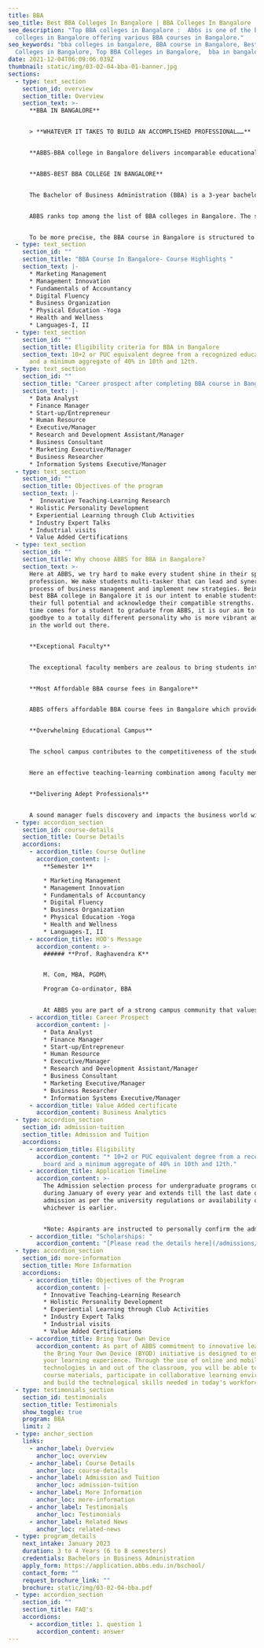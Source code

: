 ```yaml
---
title: BBA
seo_title: Best BBA Colleges In Bangalore | BBA Colleges In Bangalore
seo_description: "Top BBA colleges in Bangalore :  Abbs is one of the best BBA
  colleges in Bangalore offering various BBA courses in Bangalore."
seo_keywords: "bba colleges in bangalore, BBA course in Bangalore, Best BBA
  Colleges in Bangalore, Top BBA Colleges in Bangalore,  bba in bangalore "
date: 2021-12-04T06:09:06.039Z
thumbnail: static/img/03-02-04-bba-01-banner.jpg
sections:
  - type: text_section
    section_id: overview
    section_title: Overview
    section_text: >-
      **BBA IN BANGALORE**


      > **WHATEVER IT TAKES TO BUILD AN ACCOMPLISHED PROFESSIONAL……**


      **ABBS-BBA college in Bangalore delivers incomparable educational excellence.**


      **ABBS-BEST BBA COLLEGE IN BANGALORE**


      The Bachelor of Business Administration (BBA) is a 3-year bachelor’s degree program. The aim of this program is to deliver proficient scholars who understand the core business management strategies. 


      ABBS ranks top among the list of BBA colleges in Bangalore. The students here get an opportunity to attend interactive classes which allows them to gain knowledge, and skills and develop the personality and attitude that’s most in-demand for managerial and professional career growth provided by organizations, industries and government. 


      To be more precise, the BBA course in Bangalore is structured to make sure that candidates become adept to help modern businesses and organizations with their excellent managerial skills.
  - type: text_section
    section_id: ""
    section_title: "BBA Course In Bangalore- Course Highlights "
    section_text: |-
      * Marketing Management 
      * Management Innovation 
      * Fundamentals of Accountancy 
      * Digital Fluency 
      * Business Organization 
      * Physical Education -Yoga 
      * Health and Wellness 
      * Languages-I, II
  - type: text_section
    section_id: ""
    section_title: Eligibility criteria for BBA in Bangalore
    section_text: 10+2 or PUC equivalent degree from a recognized education board
      and a minimum aggregate of 40% in 10th and 12th.
  - type: text_section
    section_id: ""
    section_title: "Career prospect after completing BBA course in Bangalore "
    section_text: |-
      * Data Analyst 
      * Finance Manager 
      * Start-up/Entrepreneur 
      * Human Resource 
      * Executive/Manager 
      * Research and Development Assistant/Manager 
      * Business Consultant 
      * Marketing Executive/Manager 
      * Business Researcher 
      * Information Systems Executive/Manager
  - type: text_section
    section_id: ""
    section_title: Objectives of the program
    section_text: |-
      *  Innovative Teaching-Learning Research 
      * Holistic Personality Development 
      * Experiential Learning through Club Activities 
      * Industry Expert Talks 
      * Industrial visits 
      * Value Added Certifications
  - type: text_section
    section_id: ""
    section_title: Why choose ABBS for BBA in Bangalore?
    section_text: >-
      Here at ABBS, we try hard to make every student shine in their specific
      profession. We make students multi-tasker that can lead and synergize the
      process of business management and implement new strategies. Being the
      best BBA college in Bangalore it is our intent to enable students to reach
      their full potential and acknowledge their compatible strengths. When the
      time comes for a student to graduate from ABBS, it is our aim to wave
      goodbye to a totally different personality who is more vibrant and valued
      in the world out there. 


      **Exceptional Faculty** 


      The exceptional faculty members are zealous to bring students into real-time business situations and provide them with a stimulating educational environment. 


      **Most Affordable BBA course fees in Bangalore** 


      ABBS offers affordable BBA course fees in Bangalore which provides students with the possibility to grow extensively in a different range of industries and organizations, and build sound and multiple opportunities careers for themselves. The ABBS, the top BBA college in Bangalore takes pride in delivering a professional who is competitive in today’s ever-changing business environment and meets the demands of organizations. 


      **Overwhelming Educational Campus** 


      The school campus contributes to the competitiveness of the students as well. Pursuing BBA in Bangalore from ABBS is a perfect opportunity to get enrolled at a school that offers a well-equipped campus. From infrastructural to instructional facilities, everything is well maintained and adequate at ABBS.


      Here an effective teaching-learning combination among faculty members is appreciated a lot. The future professionals come from ABBS who own the exact set of attributes, skills and intelligence required to rule the business world. 


      **Delivering Adept Professionals** 


      A sound manager fuels discovery and impacts the business world with strategic skills. The pass out of ABBS does not only inspire intellectuals but also helps shape and define new educational parameters that will enhance lives around the world. The ABBS, the best BBA college in Bangalore, enables students to open the scope for more questions leading to more lines of development. Here at ABBS, we encourage students to engage in intellectual debate, do rigorous research, find evidence for the questions from peers and get opinions from different sources and people.
  - type: accordion_section
    section_id: course-details
    section_title: Course Details
    accordions:
      - accordion_title: Course Outline
        accordion_content: |-
          **Semester 1**

          * Marketing Management
          * Management Innovation
          * Fundamentals of Accountancy
          * Digital Fluency
          * Business Organization
          * Physical Education -Yoga
          * Health and Wellness
          * Languages-I, II
      - accordion_title: HOD's Message
        accordion_content: >-
          ###### **Prof. Raghavendra K**


          M. Com, MBA, PGDM\

          Program Co-ordinator, BBA


          At ABBS you are part of a strong campus community that values academic excellence and diversity. Let’s walk down for the new multidisciplinary approach, our hallways to a great year filled with learning new things, working together, and having a lot of fun. BBA program adheres to our commitment to excellence. We are bound by a core set of values that includes integrity, inclusion, collaboration and empathy. All the Best!
      - accordion_title: Career Prospect
        accordion_content: |-
          * Data Analyst
          * Finance Manager
          * Start-up/Entrepreneur
          * Human Resource 
          * Executive/Manager
          * Research and Development Assistant/Manager
          * Business Consultant
          * Marketing Executive/Manager
          * Business Researcher
          * Information Systems Executive/Manager
      - accordion_title: Value Added certificate
        accordion_content: Business Analytics
  - type: accordion_section
    section_id: admission-tuition
    section_title: Admission and Tuition
    accordions:
      - accordion_title: Eligibility
        accordion_content: "* 10+2 or PUC equivalent degree from a recognized education
          board and a minimum aggregate of 40% in 10th and 12th."
      - accordion_title: Application Timeline
        accordion_content: >-
          The Admission selection process for undergraduate programs commences
          during January of every year and extends till the last date of
          admission as per the university regulations or availability of seats,
          whichever is earlier.


          *Note: Aspirants are instructed to personally confirm the admission dates and timelines from the admissions office.*
      - accordion_title: "Scholarships: "
        accordion_content: "[Please read the details here](/admissions/fees-scholarships)"
  - type: accordion_section
    section_id: more-information
    section_title: More Information
    accordions:
      - accordion_title: Objectives of the Program
        accordion_content: |-
          * Innovative Teaching-Learning Research
          * Holistic Personality Development
          * Experiential Learning through Club Activities
          * Industry Expert Talks
          * Industrial visits
          * Value Added Certifications
      - accordion_title: Bring Your Own Device
        accordion_content: As part of ABBS commitment to innovative learning strategies,
          the Bring Your Own Device (BYOD) initiative is designed to enhance
          your learning experience. Through the use of online and mobile
          technologies in and out of the classroom, you will be able to access
          course materials, participate in collaborative learning environments
          and build the technological skills needed in today's workforce.
  - type: testimonials_section
    section_id: testimonials
    section_title: Testimonials
    show_toggle: true
    program: BBA
    limit: 2
  - type: anchor_section
    links:
      - anchor_label: Overview
        anchor_loc: overview
      - anchor_label: Course Details
        anchor_loc: course-details
      - anchor_label: Admission and Tuition
        anchor_loc: admission-tuition
      - anchor_label: More Information
        anchor_loc: more-information
      - anchor_label: Testimonials
        anchor_loc: Testimonials
      - anchor_label: Related News
        anchor_loc: related-news
  - type: program_details
    next_intake: January 2023
    duration: 3 to 4 Years (6 to 8 semesters)
    credentials: Bachelors in Business Administration
    apply_form: https://application.abbs.edu.in/bschool/
    contact_form: ""
    request_brochure_link: ""
    brochure: static/img/03-02-04-bba.pdf
  - type: accordion_section
    section_id: ""
    section_title: FAQ's
    accordions:
      - accordion_title: 1. question 1
        accordion_content: answer
---
```

